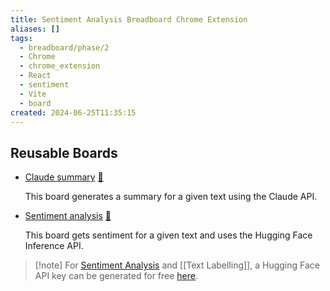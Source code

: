 ```yaml
---
title: Sentiment Analysis Breadboard Chrome Extension
aliases: []
tags:
  - breadboard/phase/2
  - Chrome
  - chrome_extension
  - React
  - sentiment
  - Vite
  - board
created: 2024-06-25T11:35:15
---
```


## Reusable Boards

- [Claude summary](https://github.com/ExaDev/breadboard/blob/claude-summarisation-board-test/packages/breadboard-chrome-extension/src/breadboard/graphs/claudeBoard.json)
  [🔗](https://breadboard-ai.web.app/?board=https%3A%2F%2Fraw.githubusercontent.com%2FExaDev%2Fbreadboard%2Fclaude-summarisation-board-test%2Fpackages%2Fbreadboard-chrome-extension%2Fsrc%2Fbreadboard%2Fgraphs%2FclaudeBoard.json)

  This board generates a summary for a given text using the Claude API.

- [Sentiment analysis](https://github.com/ExaDev/breadboard/blob/breadboard-sentiment-analysis-chrome-extension/packages/breadboard-chrome-extension/src/breadboard/graphs/sentimentBoard.json)
  [🔗](https://breadboard-ai.web.app/?mode=build&board=https%3A%2F%2Fraw.githubusercontent.com%2FExaDev%2Fbreadboard%2Fbreadboard-sentiment-analysis-chrome-extension%2Fpackages%2Fbreadboard-chrome-extension%2Fsrc%2Fbreadboard%2Fgraphs%2FsentimentBoard.json)

  This board gets sentiment for a given text and uses the Hugging Face Inference API.

> [!note] For [Sentiment Analysis](projects/Breadboard/Phase%202/Breadboard%20Chrome%20Extension/Sentiment%20Analysis.md) and [[Text Labelling]], a Hugging Face API key can be generated for free [here](https://huggingface.co/settings/tokens).
